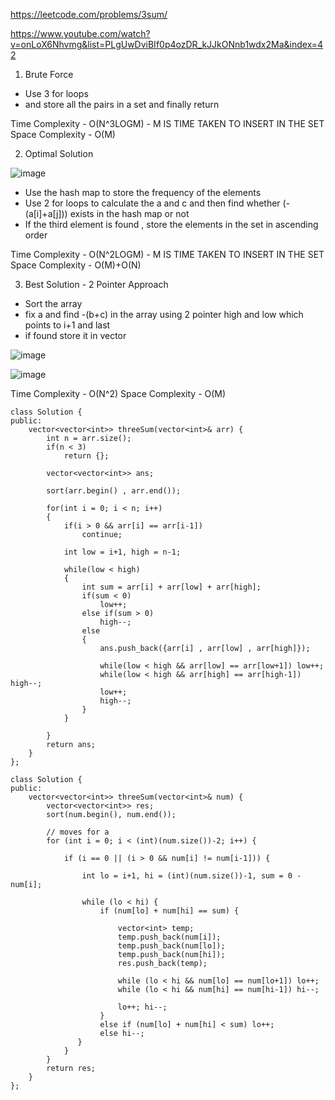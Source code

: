 https://leetcode.com/problems/3sum/

https://www.youtube.com/watch?v=onLoX6Nhvmg&list=PLgUwDviBIf0p4ozDR_kJJkONnb1wdx2Ma&index=42

1. Brute Force 

- Use 3 for loops
- and store all the pairs in a set and finally return 

Time Complexity  - O(N^3LOGM) - M IS TIME TAKEN TO INSERT IN THE SET
Space Complexity - O(M)

2. Optimal Solution

![image](https://user-images.githubusercontent.com/53824950/142248316-9c312dfa-5709-4ce7-97b6-014c17b91def.png)

- Use the hash map to store the frequency of the elements
- Use 2 for loops to calculate the a and c and then find whether (-(a[i]+a[j])) exists in the hash map or not
- If the third element is found , store the elements in the set in ascending order 

Time Complexity  - O(N^2LOGM) - M IS TIME TAKEN TO INSERT IN THE SET
Space Complexity - O(M)+O(N)


3. Best Solution - 2 Pointer Approach

- Sort the array
- fix a and find -(b+c) in the array using 2 pointer high and low which points to i+1 and last
- if found store it in vector

![image](https://user-images.githubusercontent.com/53824950/142249817-7a8d213c-f2e1-4c25-954a-6269a91f189f.png)

![image](https://user-images.githubusercontent.com/53824950/142250203-f898db37-7ba8-475d-86cd-29c133f07ca0.png)

Time Complexity  - O(N^2) 
Space Complexity - O(M)

```
class Solution {
public:
    vector<vector<int>> threeSum(vector<int>& arr) {
        int n = arr.size();
        if(n < 3)
            return {};
        
        vector<vector<int>> ans;
        
        sort(arr.begin() , arr.end());
        
        for(int i = 0; i < n; i++)
        {
            if(i > 0 && arr[i] == arr[i-1])
                continue;
            
            int low = i+1, high = n-1;
            
            while(low < high)
            {
                int sum = arr[i] + arr[low] + arr[high];
                if(sum < 0)
                    low++;
                else if(sum > 0)
                    high--;
                else
                {
                    ans.push_back({arr[i] , arr[low] , arr[high]});
                    
                    while(low < high && arr[low] == arr[low+1]) low++;
                    while(low < high && arr[high] == arr[high-1]) high--;
                    low++;
                    high--;
                }
            }
                
        }
        return ans;
    }
};
```


```
class Solution {
public:
    vector<vector<int>> threeSum(vector<int>& num) {
        vector<vector<int>> res; 
        sort(num.begin(), num.end()); 
        
        // moves for a
        for (int i = 0; i < (int)(num.size())-2; i++) {
            
            if (i == 0 || (i > 0 && num[i] != num[i-1])) {
                
                int lo = i+1, hi = (int)(num.size())-1, sum = 0 - num[i];
                
                while (lo < hi) {
                    if (num[lo] + num[hi] == sum) {
                        
                        vector<int> temp; 
                        temp.push_back(num[i]); 
                        temp.push_back(num[lo]); 
                        temp.push_back(num[hi]); 
                        res.push_back(temp);
                        
                        while (lo < hi && num[lo] == num[lo+1]) lo++;
                        while (lo < hi && num[hi] == num[hi-1]) hi--;
                        
                        lo++; hi--;
                    } 
                    else if (num[lo] + num[hi] < sum) lo++;
                    else hi--;
               }
            }
        }
        return res;
    }
};
```
